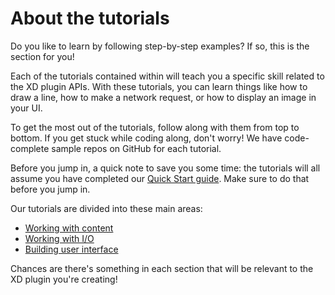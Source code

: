 # About the tutorials

Do you like to learn by following step-by-step examples? If so, this is the section for you!

Each of the tutorials contained within will teach you a specific skill related to the XD plugin APIs. With these tutorials, you can learn things like how to draw a line, how to make a network request, or how to display an image in your UI.

To get the most out of the tutorials, follow along with them from top to bottom. If you get stuck while coding along, don't worry! We have code-complete sample repos on GitHub for each tutorial.

Before you jump in, a quick note to save you some time: the tutorials will all assume you have completed our [Quick Start guide](/guides/quick-start-guide/README.md). Make sure to do that before you jump in.

Our tutorials are divided into these main areas:

- [Working with content](/guides/content-index.md)
- [Working with I/O](/guides/io-index.md)
- [Building user interface](/guides/ui-index.md)

Chances are there's something in each section that will be relevant to the XD plugin you're creating! 
